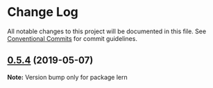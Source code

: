# Change Log

All notable changes to this project will be documented in this file.
See [Conventional Commits](https://conventionalcommits.org) for commit guidelines.

## [0.5.4](https://github.com/Mattia46/lerna/compare/v0.5.3...v0.5.4) (2019-05-07)

**Note:** Version bump only for package lern
